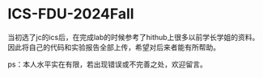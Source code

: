 # ICS-FDU-2024Fall

当初选了jc的ics后，在完成lab的时候参考了hithub上很多以前学长学姐的资料。
因此将自己的代码和实验报告全部上传，希望对后来者能有所帮助。

ps：本人水平实在有限，若出现错误或不完善之处，欢迎留言。
